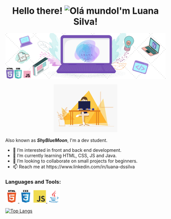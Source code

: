 
<h1 style="text-align:center"> Hello there! <img src="http://static.skaip.org/img/emoticons/180x180/f6fcff/vulcansalute.gif" alt="Olá mundo" width="30px">I'm Luana Silva!</h1>


<p align="center">
<img src="https://raw.githubusercontent.com/ShyBlueMoon/ShyBlueMoon/main/Banner.png" alt="Banner com meu logotipo." width="1200"/></p>


<p align="center">
  <a href="https://dribbble.com/daniserpa/" target="_blank"> <img src="https://raw.githubusercontent.com/ShyBlueMoon/ShyBlueMoon/main/hi_girl.gif" alt="Image by Daniela Serpa" width="200"/></a>



<p> Also known as <b><em>ShyBlueMoon</em></b>, I'm a dev student.</p>

<p>
<ul>
  <li> 👀 I’m interested in front and back end development.</li>
  <li> 🌱 I’m currently learning HTML, CSS, JS and Java.</li>
  <li>💞️ I’m looking to collaborate on small projects for beginners.</li>
  <li>📫 Reach me at https://www.linkedin.com/in/luana-dssilva </li>
</ul>
</p>


<h3><b>Languages and Tools:</b></h3>
<p align="left">
  <a href="https://www.w3.org/html/" target="_blank"> <img src="https://raw.githubusercontent.com/devicons/devicon/master/icons/html5/html5-original-wordmark.svg" alt="html5" width="40" height="40"/> </a>
  <a href="https://www.w3schools.com/css/" target="_blank"> <img src="https://raw.githubusercontent.com/devicons/devicon/master/icons/css3/css3-original-wordmark.svg" alt="css3" width="40" height="40"/></a>
  <a href="https://developer.mozilla.org/en-US/docs/Web/JavaScript" target="_blank"> <img src="https://raw.githubusercontent.com/devicons/devicon/master/icons/javascript/javascript-original.svg" alt="javascript" width="40" height="40"/> </a>
  <a href="https://www.java.com" target="_blank" rel="noreferrer"> <img src="https://raw.githubusercontent.com/devicons/devicon/master/icons/java/java-original.svg" alt="java" width="40" height="40"/> </a> </p>
  


[![Top Langs](https://github-readme-stats.vercel.app/api/top-langs/?username=shybluemoon&layout=compact&theme=buefy)](https://github.com/anuraghazra/github-readme-stats)


<!---
ShyBlueMoon/ShyBlueMoon is a ✨ special ✨ repository because its `README.md` (this file) appears on your GitHub profile.
You can click the Preview link to take a look at your changes.
--->
